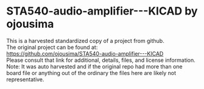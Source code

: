
# STA540-audio-amplifier---KICAD by ojousima  
This is a harvested standardized copy of a project from github.  
The original project can be found at:  
https://github.com/ojousima/STA540-audio-amplifier---KICAD  
Please consult that link for additional, details, files, and license information.  
Note: It was auto harvested and if the original repo had more than one board file or anything out of the ordinary the files here are likely not representative.  
    